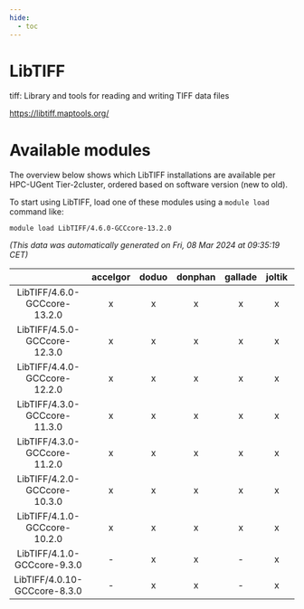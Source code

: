 ```yaml
---
hide:
  - toc
---
```


LibTIFF
=======


tiff: Library and tools for reading and writing TIFF data files

https://libtiff.maptools.org/
# Available modules


The overview below shows which LibTIFF installations are available per HPC-UGent Tier-2cluster, ordered based on software version (new to old).

To start using LibTIFF, load one of these modules using a `module load` command like:

```shell
module load LibTIFF/4.6.0-GCCcore-13.2.0
```

*(This data was automatically generated on Fri, 08 Mar 2024 at 09:35:19 CET)*  

| |accelgor|doduo|donphan|gallade|joltik|skitty|
| :---: | :---: | :---: | :---: | :---: | :---: | :---: |
|LibTIFF/4.6.0-GCCcore-13.2.0|x|x|x|x|x|x|
|LibTIFF/4.5.0-GCCcore-12.3.0|x|x|x|x|x|x|
|LibTIFF/4.4.0-GCCcore-12.2.0|x|x|x|x|x|x|
|LibTIFF/4.3.0-GCCcore-11.3.0|x|x|x|x|x|x|
|LibTIFF/4.3.0-GCCcore-11.2.0|x|x|x|x|x|x|
|LibTIFF/4.2.0-GCCcore-10.3.0|x|x|x|x|x|x|
|LibTIFF/4.1.0-GCCcore-10.2.0|x|x|x|x|x|x|
|LibTIFF/4.1.0-GCCcore-9.3.0|-|x|x|-|x|x|
|LibTIFF/4.0.10-GCCcore-8.3.0|-|x|x|-|x|x|

